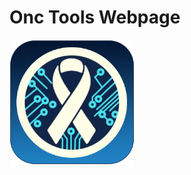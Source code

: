 <p style="text-align: center">
<h1 style="align: center">Onc Tools Webpage</h1>
<img src="https://raw.githubusercontent.com/FastDogTech/Onc-Tools/refs/heads/main/img/onctools-logo.png" width="200">
</p>
